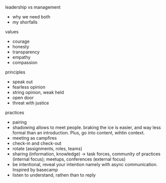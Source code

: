 leadership vs management
- why we need both
- my shorfalls

values
- courage
- honesty
- transparency
- empathy
- compassion

principles
- speak out
- fearless opinion
- string opinion, weak held
- open door
- threat with justice

practices
- pairing
- shadowing
    allows to meet people. braking the ice is easier, and way less formal than an introduction. Plus, go into content, wihtin context.
- meeting as campfires
- check-in and check-out
- rotate (assignments, roles, teams)
- sharing (information, knowledge) -> task forces, community of practices (internal focus); meetups, conferences (external focus)
- be intentional, reveal your intention
    namely with async communication. Inspired by basecamp
- listen to understand, rathen than to reply
